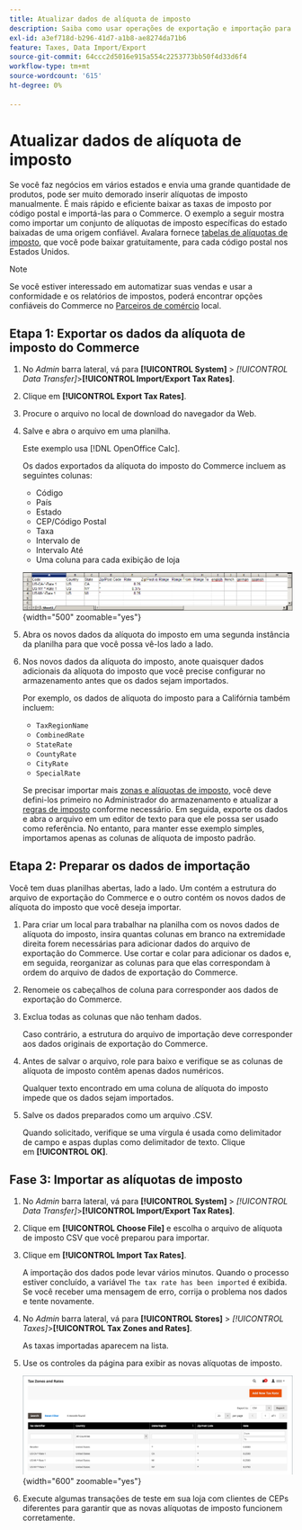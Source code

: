 ```yaml
---
title: Atualizar dados de alíquota de imposto
description: Saiba como usar operações de exportação e importação para atualizar alíquotas de imposto da sua loja.
exl-id: a3ef718d-b296-41d7-a1b8-ae8274da71b6
feature: Taxes, Data Import/Export
source-git-commit: 64ccc2d5016e915a554c2253773bb50f4d33d6f4
workflow-type: tm+mt
source-wordcount: '615'
ht-degree: 0%

---
```


# Atualizar dados de alíquota de imposto

Se você faz negócios em vários estados e envia uma grande quantidade de produtos, pode ser muito demorado inserir alíquotas de imposto manualmente. É mais rápido e eficiente baixar as taxas de imposto por código postal e importá-las para o Commerce. O exemplo a seguir mostra como importar um conjunto de alíquotas de imposto específicas do estado baixadas de uma origem confiável. Avalara fornece [tabelas de alíquotas de imposto](https://www.avalara.com/taxrates/en/download-tax-tables.html), que você pode baixar gratuitamente, para cada código postal nos Estados Unidos.

>[!NOTE]
>
>Se você estiver interessado em automatizar suas vendas e usar a conformidade e os relatórios de impostos, poderá encontrar opções confiáveis do Commerce no [Parceiros de comércio](https://solutionpartners.adobe.com/s/directory/?solution=commerce) local.

## Etapa 1: Exportar os dados da alíquota de imposto do Commerce

1. No _Admin_ barra lateral, vá para **[!UICONTROL System]** > _[!UICONTROL Data Transfer]_>**[!UICONTROL Import/Export Tax Rates]**.

1. Clique em **[!UICONTROL Export Tax Rates]**.

1. Procure o arquivo no local de download do navegador da Web.

1. Salve e abra o arquivo em uma planilha.

   Este exemplo usa [!DNL OpenOffice Calc].

   Os dados exportados da alíquota do imposto do Commerce incluem as seguintes colunas:
   - Código
   - País
   - Estado
   - CEP/Código Postal
   - Taxa
   - Intervalo de
   - Intervalo Até
   - Uma coluna para cada exibição de loja

   ![Dados exportados - alíquotas de imposto](./assets/data-exported-tax-rates.png){width="500" zoomable="yes"}

1. Abra os novos dados da alíquota do imposto em uma segunda instância da planilha para que você possa vê-los lado a lado.

1. Nos novos dados da alíquota do imposto, anote quaisquer dados adicionais da alíquota do imposto que você precise configurar no armazenamento antes que os dados sejam importados.

   Por exemplo, os dados de alíquota do imposto para a Califórnia também incluem:

   - `TaxRegionName`
   - `CombinedRate`
   - `StateRate`
   - `CountyRate`
   - `CityRate`
   - `SpecialRate`

   Se precisar importar mais [zonas e alíquotas de imposto](../stores-purchase/tax-zones-rates.md), você deve defini-los primeiro no Administrador do armazenamento e atualizar a [regras de imposto](../stores-purchase/tax-rules.md) conforme necessário. Em seguida, exporte os dados e abra o arquivo em um editor de texto para que ele possa ser usado como referência. No entanto, para manter esse exemplo simples, importamos apenas as colunas de alíquota de imposto padrão.

## Etapa 2: Preparar os dados de importação

Você tem duas planilhas abertas, lado a lado. Um contém a estrutura do arquivo de exportação do Commerce e o outro contém os novos dados de alíquota do imposto que você deseja importar.

1. Para criar um local para trabalhar na planilha com os novos dados de alíquota do imposto, insira quantas colunas em branco na extremidade direita forem necessárias para adicionar dados do arquivo de exportação do Commerce. Use cortar e colar para adicionar os dados e, em seguida, reorganizar as colunas para que elas correspondam à ordem do arquivo de dados de exportação do Commerce.

1. Renomeie os cabeçalhos de coluna para corresponder aos dados de exportação do Commerce.

1. Exclua todas as colunas que não tenham dados.

   Caso contrário, a estrutura do arquivo de importação deve corresponder aos dados originais de exportação do Commerce.

1. Antes de salvar o arquivo, role para baixo e verifique se as colunas de alíquota de imposto contêm apenas dados numéricos.

   Qualquer texto encontrado em uma coluna de alíquota do imposto impede que os dados sejam importados.

1. Salve os dados preparados como um arquivo .CSV.

   Quando solicitado, verifique se uma vírgula é usada como delimitador de campo e aspas duplas como delimitador de texto. Clique em **[!UICONTROL OK]**.

## Fase 3: Importar as alíquotas de imposto

1. No _Admin_ barra lateral, vá para **[!UICONTROL System]** > _[!UICONTROL Data Transfer]_>**[!UICONTROL Import/Export Tax Rates]**.

1. Clique em **[!UICONTROL Choose File]** e escolha o arquivo de alíquota de imposto CSV que você preparou para importar.

1. Clique em **[!UICONTROL Import Tax Rates]**.

   A importação dos dados pode levar vários minutos. Quando o processo estiver concluído, a variável `The tax rate has been imported` é exibida. Se você receber uma mensagem de erro, corrija o problema nos dados e tente novamente.

1. No _Admin_ barra lateral, vá para **[!UICONTROL Stores]** > _[!UICONTROL Taxes]_>**[!UICONTROL Tax Zones and Rates]**.

   As taxas importadas aparecem na lista.

1. Use os controles da página para exibir as novas alíquotas de imposto.

   ![Taxas de imposto de importação de dados](../stores-purchase/assets/tax-zones-rates.png){width="600" zoomable="yes"}

1. Execute algumas transações de teste em sua loja com clientes de CEPs diferentes para garantir que as novas alíquotas de imposto funcionem corretamente.

